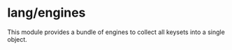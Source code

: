 # lang/engines

This module provides a bundle of engines to collect all keysets into a single object.